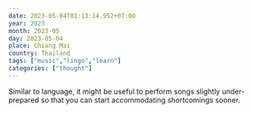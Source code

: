 ```yaml
---
date: 2023-05-04T01:13:14.952+07:00
year: 2023
month: 2023-05
day: 2023-05-04
place: Chiang Mai
country: Thailand
tags: ["music","lingo","learn"]
categories: ["thought"]
---
```

Similar to language, it might be useful to perform songs slightly under-prepared so that you can start accommodating shortcomings sooner.
